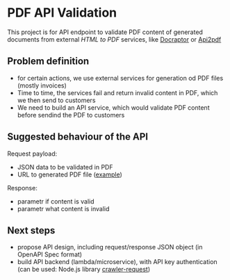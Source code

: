 # PDF API Validation

This project is for API endpoint to validate PDF content of generated documents 
from external *HTML to PDF* services, like [Docraptor](Docraptor.com) or [Api2pdf](Api2pdf.com)

## Problem definition

*  for certain actions, we use external services for generation od PDF files (mostly invoices)
*  Time to time, the services fail and return invalid content in PDF, which we then send to customers
*  We need to build an API service, which would validate PDF content before sendind the PDF to customers


## Suggested behaviour of the API

Request payload: 
* JSON data to be validated in PDF
* URL to generated PDF file ([example](Examples/demo_invoice.pdf))

Response:
* parametr if content is valid
* parametr what content is invalid

## Next steps

* propose API design, including request/response JSON object (in OpenAPI Spec format)
* build API backend (lambda/microservice), with API key authentication (can be used: Node.js library [crawler-request](https://www.npmjs.com/package/crawler-request))

